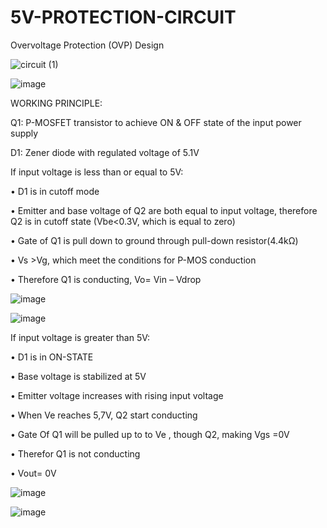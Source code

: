 # 5V-PROTECTION-CIRCUIT
Overvoltage Protection (OVP) Design 

![circuit (1)](https://github.com/user-attachments/assets/23767309-7363-4955-b36b-7e4dc2d119f0)

![image](https://github.com/user-attachments/assets/86b0a520-265c-40e6-a2bc-c17aa09e96ef)



WORKING PRINCIPLE:
 
Q1: P-MOSFET transistor to achieve ON & OFF state of the input power supply

D1: Zener diode with regulated voltage of 5.1V

If input voltage is less than or equal to 5V:

•	D1 is in cutoff mode

•	Emitter and base voltage of Q2 are both equal to input voltage, therefore Q2 is in cutoff state (Vbe<0.3V, which is equal to zero)

•	Gate of Q1 is pull down to ground through pull-down resistor(4.4kΩ)

•	Vs >Vg, which meet the conditions for P-MOS conduction

•	Therefore Q1 is conducting, Vo= Vin – Vdrop

![image](https://github.com/user-attachments/assets/0438b75f-982d-443c-8df0-fad3eac2fe99)

![image](https://github.com/user-attachments/assets/bce31765-e09e-4f1b-b8e7-9e963b3691d8)


If input voltage is greater than 5V:

•	D1 is in ON-STATE

•	Base voltage is stabilized at 5V

•	Emitter voltage increases with rising input voltage

•	When Ve reaches 5,7V, Q2 start conducting

•	Gate Of Q1 will be pulled up to to Ve , though Q2, making Vgs =0V

•	Therefor Q1 is not conducting

•	Vout= 0V

![image](https://github.com/user-attachments/assets/81d6c8a1-5177-4938-b0c0-f56da2067cbd)



![image](https://github.com/user-attachments/assets/0c80edab-c434-4f7a-a572-4a1fbcfcd80c)



